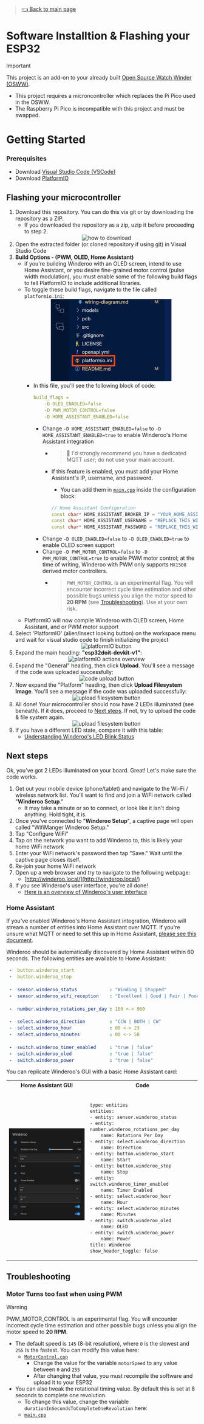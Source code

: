 > [👈 Back to main page](../README.md)

# Software Installtion & Flashing your ESP32

> [!IMPORTANT]
> This project is an add-on to your already built [Open Source Watch Winder (OSWW)](https://github.com/mwood77/osww).

- This project requires a microncontroller which replaces the Pi Pico used in the OSWW.
- The Raspberry Pi Pico is incompatible with this project and must be swapped.


# Getting Started

### Prerequisites
- Download [Visual Studio Code (VSCode)](https://code.visualstudio.com/download)
- Download [PlatformIO](https://platformio.org/install/ide?install=vscode)

## Flashing your microcontroller

1. Download this repository. You can do this via git or by downloading the repository as a ZIP.
    - If you downloaded the repository as a zip, uzip it before proceeding to step 2.
    <div align="center"><img src="images/download_directory.png" alt="how to download"></div>
1. Open the extracted folder (or cloned repository if using git) in Visual Studio Code
1. **Build Options - (PWM, OLED, Home Assistant)**
    -  if you're building Winderoo with an OLED screen, intend to use Home Assistant, or you desire fine-grained motor control (pulse width modulation), you must enable some of the following build flags to tell PlatformIO to include additional libraries.
    - To toggle these build flags, navigate to the file called `platformio.ini`:
            <div align="center"><img src="images/platformio-ini.png" alt="how to download"></div>
        - In this file, you'll see the following block of code:
            ```yml
            build_flags =
                -D OLED_ENABLED=false
                -D PWM_MOTOR_CONTROL=false
                -D HOME_ASSISTANT_ENABLED=false
            ```
            - Change `-D HOME_ASSISTANT_ENABLED=false` to `-D HOME_ASSISTANT_ENABLED=true` to enable Winderoo's Home Assistant integration
                - > 🚦 I'd strongly recommend you have a dedicated MQTT user; do not use your main account.

                - If this feature is enabled, you must add your Home Assistant's IP, username, and password.
                    - You can add them in [`main.cpp`](https://github.com/mwood77/winderoo/blob/main/src/platformio/osww-server/src/main.cpp#L51-L54) inside the configuration block:
                    ```cpp
                    // Home Assistant Configuration
                    const char* HOME_ASSISTANT_BROKER_IP = "YOUR_HOME_ASSISTANT_IP";
                    const char* HOME_ASSISTANT_USERNAME = "REPLACE_THIS_WITH_HOME_ASSISTANT_LOGIN_USERNAME";
                    const char* HOME_ASSISTANT_PASSWORD = "REPLACE_THIS_WITH_HOME_ASSISTANT_LOGIN_PASSWORD";
                    ```
            - Change `-D OLED_ENABLED=false` to `-D OLED_ENABLED=true` to enable OLED screen support
            - Change `-D PWM_MOTOR_CONTROL=false` to `-D PWM_MOTOR_CONTROL=true` to enable PWM motor control; at the time of writing, Winderoo with PWM only supports `MX1508` derived motor controllers.
                - > `PWM_MOTOR_CONTROL` is an experimental flag. You will encounter incorrect cycle time estimation and other possible bugs unless you align the motor speed to **20 RPM** (see [Troubleshooting](#troubleshooting)). Use at your own risk.
    - PlatformIO will now compile Winderoo with OLED screen, Home Assistant, and or PWM motor support
1. Select 'PlatformIO' (alien/insect looking button) on the workspace menu and wait for visual studio code to finish initializing the project
    <div align="center"><img src="images/platformIO.png" alt="platformIO button"></div>
1. Expand the main heading: **"esp32doit-devkit-v1"**:
    <div align="center"><img src="images/platformio_project_menu.png" alt="platformIO actions overview"></div>
1. Expand the "General" heading, then click **Upload**. You'll see a message if the code was uploaded successfully:
    <div align="center"><img src="images/code_uploaded.png" alt="code upload button"></div>
1. Now expand the "Platform" heading, then click **Upload Filesystem Image**. You'll see a message if the code was uploaded successfully:
    <div align="center"><img src="images/code_uploaded.png" alt="upload filesystem button"></div>
1. All done! Your microcontroller should now have 2 LEDs illuminated (see beneath). If it does, proceed to [Next steps](#next-steps). If not, try to upload the code & file system again.
    <div align="center"><img src="images/led_states/blue_on.png" alt="upload filesystem button" height="300"></div>
1. If you have a different LED state, compare it with this table:
    - [Understanding Winderoo's LED Blink Status](user-manual.md#understanding-winderoos-led-blink-status)

## Next steps

Ok, you've got 2 LEDs illuminated on your board. Great! Let's make sure the code works.

1. Get out your mobile device (phone/tablet) and navigate to the Wi-Fi / wireless network list. You'll want to find and join a WiFi network called "**Winderoo Setup**."
    - It may take a minute or so to connect, or look like it isn't doing anything. Hold tight, it is.
1. Once you've connected to "**Winderoo Setup**", a captive page will open called "WifiManger Winderoo Setup."
1. Tap "Configure WiFi"
1. Tap on the network you want to add Winderoo to, this is likely your home WiFi network
1. Enter your WiFi network's password then tap "Save." Wait until the captive page closes itself.
1. Re-join your home WiFi network
1. Open up a web browser and try to navigate to the following webpage:
    - [http://winderoo.local/](http://winderoo.local/)
1. If you see Winderoo's user interface, you're all done!
    - [Here is an overview of Winderoo's user interface](./user-manual.md)

### Home Assistant
If you've enabled Winderoo's Home Assistant integration, Winderoo will stream a number of entities into Home Assistant over MQTT. If you're unsure what MQTT or need to set this up in Home Assistant, [please see this document](https://www.home-assistant.io/integrations/mqtt).

Winderoo should be automatically discovered by Home Assistant within 60 seconds. The following entities are available to Home Assistant:
```yml
 -  button.winderoo_start
 -  button.winderoo_stop

 -  sensor.winderoo_status            : "Winding | Stopped"
 -  sensor.winderoo_wifi_reception    : "Excellent | Good | Fair | Poor"
 
 -  number.winderoo_rotations_per_day : 100 <-> 960 

 -  select.winderoo_direction         : "CCW | BOTH | CW"
 -  select.winderoo_hour              : 00 <-> 23
 -  select.winderoo_minutes           : 00 <-> 50
 
 -  switch.winderoo_timer_enabled     : "true | false"
 -  switch.winderoo_oled              : "true | false"
 -  switch.winderoo_power             : "true | false"
```

You can replicate Winderoo's GUI with a basic Home Assistant card:
<table align="center">
  <tr>
    <th>Home Assistant GUI</th>
    <th>Code</th>
  </tr>
  <tr>
    <td>
        <img src="./images/home-assistant-gui.png" alt="Winderoo - The Open Source Watch Winder" width="300">
    </td>
    <td>
<pre><code>
type: entities
entities:
- entity: sensor.winderoo_status
- entity: number.winderoo_rotations_per_day
    name: Rotations Per Day
- entity: select.winderoo_direction
    name: Direction
- entity: button.winderoo_start
    name: Start
- entity: button.winderoo_stop
    name: Stop
- entity: switch.winderoo_timer_enabled
    name: Timer Enabled
- entity: select.winderoo_hour
    name: Hour
- entity: select.winderoo_minutes
    name: Minutes
- entity: switch.winderoo_oled
    name: OLED
- entity: switch.winderoo_power
    name: Power
title: Winderoo
show_header_toggle: false
</pre></code>
    </td>
  </tr>
</table>

## Troubleshooting
### Motor Turns too fast when using PWM
> [!WARNING]
> PWM_MOTOR_CONTROL is an experimental flag. You will encounter incorrect cycle time estimation and other possible bugs unless you align the motor speed to **20 RPM**.

- The default speed is `145` (8-bit resolution), where `0` is the slowest and `255` is the fastest. You can modify this value here:
    - [`MotorControl.cpp`](../src/platformio/osww-server/src/utils/MotorControl.cpp#L7)
        - Change the value for the variable `motorSpeed` to any value between `0` and `255`
        - After changing that value, you must recompile the software and upload it to your ESP32
- You can also tweak the rotational timing value. By default this is set at 8 seconds to complete one revolution.
    - To change this value, change the variable `durationInSecondsToCompleteOneRevolution` here:
    -  [`main.cpp`](../src/platformio/osww-server/src/main.cpp#L38)
